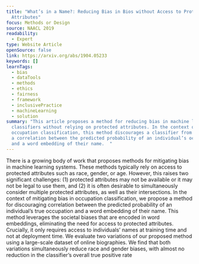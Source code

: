 ```yaml
---
title: "What’s in a Name?: Reducing Bias in Bios without Access to Protected
  Attributes"
focus: Methods or Design
source: NAACL 2019
readability:
  - Expert
type: Website Article
openSource: false
link: https://arxiv.org/abs/1904.05233
keywords: []
learnTags:
  - bias
  - dataTools
  - methods
  - ethics
  - fairness
  - framework
  - inclusivePractice
  - machineLearning
  - solution
summary: "This article proposes a method for reducing bias in machine learning
  classifiers without relying on protected attributes. In the context of
  occupation classification, this method discourages a classifier from learning
  a correlation between the predicted probability of an individual’s occupation
  and a word embedding of their name.  "
---
```

There is a growing body of work that proposes methods for mitigating bias in machine learning systems. These methods typically rely on access to protected attributes such as race, gender, or age. However, this raises two significant challenges: (1) protected attributes may not be available or it may not be legal to use them, and (2) it is often desirable to simultaneously consider multiple protected attributes, as well as their intersections. In the context of mitigating bias in occupation classification, we propose a method for discouraging correlation between the predicted probability of an individual’s true occupation and a word embedding of their name. This method leverages the societal biases that are encoded in word embeddings, eliminating the need for access to protected attributes. Crucially, it only requires access to individuals’ names at training time and not at deployment time. We evaluate two variations of our proposed method using a large-scale dataset of online biographies. We find that both variations simultaneously reduce race and gender biases, with almost no reduction in the classifier’s overall true positive rate
